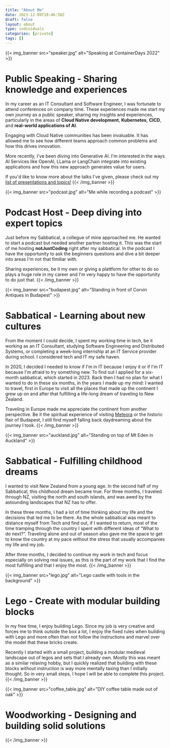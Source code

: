 ```yaml
---
title: "About Me"
date: 2023-12-09T18:46:58Z
draft: false
layout: about
type: individuals
categories: [private]
tags: []
---
```


{{< img_banner src="speaker.jpg" alt="Speaking at ContainerDays 2022" >}}
# Public Speaking - Sharing knowledge and experiences

In my career as an IT Consultant and Software Engineer, I was fortunate to attend conferences on company time. These experiences made me start my own journey as a public speaker, sharing my insights and experiences, particularly in the areas of **Cloud Native development**, **Kubernetes**, **CICD**, and **real-world applications of AI**.

Engaging with Cloud Native communities has been invaluable. It has allowed me to see how different teams approach common problems and how this drives innovation.

More recently, I've been diving into Generative AI. I'm interested in the ways AI Services like OpenAI, LLama or LangChain integrate into existing applications and how this new approach generates value for users.

If you'd like to know more about the talks I've given, please check out my [list of presentations and topics!](/talks)
{{< /img_banner >}}

{{< img_banner src="podcast.jpg" alt="Me while recording a podcast" >}}
# Podcast Host - Deep diving into expert topics

Just before my Sabbatical, a collegue of mine approached me. He wanted to start a podcast but needed another partner hosting it. This was the start of me hosting **notJustCoding** right after my sabbatical. In the podcast I have the opportunity to ask the beginners questions and dive a bit deeper into areas I'm not that fimiliar with.

Sharing experiences, be it my own or giving a plattform for other to do so plays a huge role in my career and I'm very happy to have the opportunity to do just that.
{{< /img_banner >}}

{{< img_banner src="budapest.jpg" alt="Standing in front of Corvin Antiques in Budapest" >}}
# Sabbatical - Learning about new cultures

From the moment I could decide, I spent my working time in tech, be it working as an IT Consultant, studying Software Engineering and  Distributed Systems, or completing a week-long internship at an IT  Service provider during school. I considered tech and IT my safe haven.

In 2020, I decided I needed to know if I'm in IT because I enjoy it or if I'm IT because I'm afraid to try something new. To find out I  applied for a six-month sabbatical, which started in 2023. Back then I  had no plan for what I wanted to do in these six months, in the years I made up my mind: I wanted to travel, first in Europe to visit all the places that made up the continent I grew up on and after that fulfilling a life-long dream of traveling to New Zealand.

Traveling in Europe made me appreciate the continent from another perspective. Be it the spiritual experience of visiting [Meteora](https://en.wikipedia.org/wiki/Meteora) or the historic flair of Budapest, I still find myself falling back daydreaming about the journey I took.
{{< /img_banner >}}

{{< img_banner src="auckland.jpg" alt="Standing on top of Mt Eden in Auckland" >}}
# Sabbatical - Fulfilling childhood dreams

I wanted to visit New Zealand from a young age. In the second half of my Sabbatical, this childhood dream became true. For three months, I traveled through NZ, visiting the north and south islands, and was awed by the astounding landscapes that NZ has to offer.

In these three months, I had a lot of time thinking about my life and the decisions that led me to be there. As the whole sabbatical was meant to distance myself from Tech and find out, if I wanted to return,  most of the time tramping through the country I spent with different ideas of “What to do next?”. Traveling alone and out of season also gave me the space to get to know the country at my pace without the stress that usually accompanies my life and my job.

After three months, I decided to continue my work in tech and focus especially on solving real issues, as this is the part of my work that I find the most fulfilling and that I enjoy the most.
{{< /img_banner >}}

{{< img_banner src="lego.jpg" alt="Lego castle with tools in the background" >}}
# Lego - Create with modular building blocks

In my free time, I enjoy building Lego. Since my job is very creative and forces me to think outside the box a lot, I enjoy the fixed rules when building with Lego and more often than not follow the instructions and marvel over the model that these bricks create.

Recently I started with a small project, building a modular medieval landscape out of legos and sets that I already own. Mostly this was meant as a similar relaxing hobby, but I quickly realized that building with these blocks without instruction is way more mentally taxing than I initially thought. So in very small steps, I hope I will be able to complete this project.
{{< /img_banner >}}

{{< img_banner src="coffee_table.jpg" alt="DIY coffee table made out of oak" >}}
# Woodworking - Designing and building solid solutions
{{< /img_banner >}}
